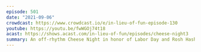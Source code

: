 ```yaml
---
episode: 501
date: "2021-09-06"
crowdcast: https://www.crowdcast.io/e/in-lieu-of-fun-episode-130
youtube: https://youtu.be/fwWGOj74t18
acast: https://shows.acast.com/in-lieu-of-fun/episodes/cheese-night3
summary: An off-rhythm Cheese Night in honor of Labor Day and Rosh Hashanah 🧀
---
```


